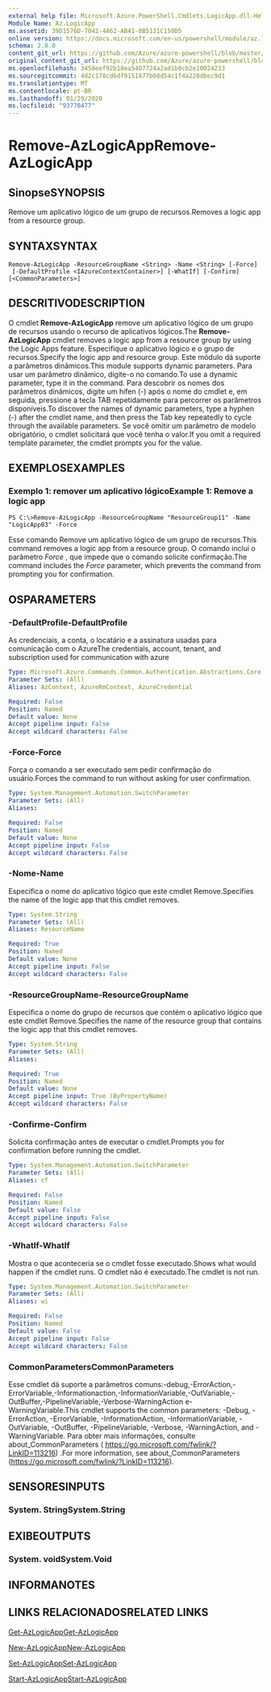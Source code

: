 ```yaml
---
external help file: Microsoft.Azure.PowerShell.Cmdlets.LogicApp.dll-Help.xml
Module Name: Az.LogicApp
ms.assetid: 39D1576D-7042-4A62-AB41-0B5131C150D5
online version: https://docs.microsoft.com/en-us/powershell/module/az.logicapp/remove-azlogicapp
schema: 2.0.0
content_git_url: https://github.com/Azure/azure-powershell/blob/master/src/LogicApp/LogicApp/help/Remove-AzLogicApp.md
original_content_git_url: https://github.com/Azure/azure-powershell/blob/master/src/LogicApp/LogicApp/help/Remove-AzLogicApp.md
ms.openlocfilehash: 3458eef92b18ea5407724a2ad1b0cb2e10024233
ms.sourcegitcommit: 4d2c178cd6df9151877b08d54c1f4a228dbec9d1
ms.translationtype: MT
ms.contentlocale: pt-BR
ms.lasthandoff: 01/29/2020
ms.locfileid: "93770477"
---
```

# <span data-ttu-id="54433-101">Remove-AzLogicApp</span><span class="sxs-lookup"><span data-stu-id="54433-101">Remove-AzLogicApp</span></span>

## <span data-ttu-id="54433-102">Sinopse</span><span class="sxs-lookup"><span data-stu-id="54433-102">SYNOPSIS</span></span>
<span data-ttu-id="54433-103">Remove um aplicativo lógico de um grupo de recursos.</span><span class="sxs-lookup"><span data-stu-id="54433-103">Removes a logic app from a resource group.</span></span>

## <span data-ttu-id="54433-104">SYNTAX</span><span class="sxs-lookup"><span data-stu-id="54433-104">SYNTAX</span></span>

```
Remove-AzLogicApp -ResourceGroupName <String> -Name <String> [-Force]
 [-DefaultProfile <IAzureContextContainer>] [-WhatIf] [-Confirm] [<CommonParameters>]
```

## <span data-ttu-id="54433-105">DESCRITIVO</span><span class="sxs-lookup"><span data-stu-id="54433-105">DESCRIPTION</span></span>
<span data-ttu-id="54433-106">O cmdlet **Remove-AzLogicApp** remove um aplicativo lógico de um grupo de recursos usando o recurso de aplicativos lógicos.</span><span class="sxs-lookup"><span data-stu-id="54433-106">The **Remove-AzLogicApp** cmdlet removes a logic app from a resource group by using the Logic Apps feature.</span></span>
<span data-ttu-id="54433-107">Especifique o aplicativo lógico e o grupo de recursos.</span><span class="sxs-lookup"><span data-stu-id="54433-107">Specify the logic app and resource group.</span></span>
<span data-ttu-id="54433-108">Este módulo dá suporte a parâmetros dinâmicos.</span><span class="sxs-lookup"><span data-stu-id="54433-108">This module supports dynamic parameters.</span></span>
<span data-ttu-id="54433-109">Para usar um parâmetro dinâmico, digite-o no comando.</span><span class="sxs-lookup"><span data-stu-id="54433-109">To use a dynamic parameter, type it in the command.</span></span>
<span data-ttu-id="54433-110">Para descobrir os nomes dos parâmetros dinâmicos, digite um hífen (-) após o nome do cmdlet e, em seguida, pressione a tecla TAB repetidamente para percorrer os parâmetros disponíveis.</span><span class="sxs-lookup"><span data-stu-id="54433-110">To discover the names of dynamic parameters, type a hyphen (-) after the cmdlet name, and then press the Tab key repeatedly to cycle through the available parameters.</span></span>
<span data-ttu-id="54433-111">Se você omitir um parâmetro de modelo obrigatório, o cmdlet solicitará que você tenha o valor.</span><span class="sxs-lookup"><span data-stu-id="54433-111">If you omit a required template parameter, the cmdlet prompts you for the value.</span></span>

## <span data-ttu-id="54433-112">EXEMPLOS</span><span class="sxs-lookup"><span data-stu-id="54433-112">EXAMPLES</span></span>

### <span data-ttu-id="54433-113">Exemplo 1: remover um aplicativo lógico</span><span class="sxs-lookup"><span data-stu-id="54433-113">Example 1: Remove a logic app</span></span>
```
PS C:\>Remove-AzLogicApp -ResourceGroupName "ResourceGroup11" -Name "LogicApp03" -Force
```

<span data-ttu-id="54433-114">Esse comando Remove um aplicativo lógico de um grupo de recursos.</span><span class="sxs-lookup"><span data-stu-id="54433-114">This command removes a logic app from a resource group.</span></span>
<span data-ttu-id="54433-115">O comando inclui o parâmetro *Force* , que impede que o comando solicite confirmação.</span><span class="sxs-lookup"><span data-stu-id="54433-115">The command includes the *Force* parameter, which prevents the command from prompting you for confirmation.</span></span>

## <span data-ttu-id="54433-116">OS</span><span class="sxs-lookup"><span data-stu-id="54433-116">PARAMETERS</span></span>

### <span data-ttu-id="54433-117">-DefaultProfile</span><span class="sxs-lookup"><span data-stu-id="54433-117">-DefaultProfile</span></span>
<span data-ttu-id="54433-118">As credenciais, a conta, o locatário e a assinatura usadas para comunicação com o Azure</span><span class="sxs-lookup"><span data-stu-id="54433-118">The credentials, account, tenant, and subscription used for communication with azure</span></span>

```yaml
Type: Microsoft.Azure.Commands.Common.Authentication.Abstractions.Core.IAzureContextContainer
Parameter Sets: (All)
Aliases: AzContext, AzureRmContext, AzureCredential

Required: False
Position: Named
Default value: None
Accept pipeline input: False
Accept wildcard characters: False
```

### <span data-ttu-id="54433-119">-Force</span><span class="sxs-lookup"><span data-stu-id="54433-119">-Force</span></span>
<span data-ttu-id="54433-120">Força o comando a ser executado sem pedir confirmação do usuário.</span><span class="sxs-lookup"><span data-stu-id="54433-120">Forces the command to run without asking for user confirmation.</span></span>

```yaml
Type: System.Management.Automation.SwitchParameter
Parameter Sets: (All)
Aliases:

Required: False
Position: Named
Default value: None
Accept pipeline input: False
Accept wildcard characters: False
```

### <span data-ttu-id="54433-121">-Nome</span><span class="sxs-lookup"><span data-stu-id="54433-121">-Name</span></span>
<span data-ttu-id="54433-122">Especifica o nome do aplicativo lógico que este cmdlet Remove.</span><span class="sxs-lookup"><span data-stu-id="54433-122">Specifies the name of the logic app that this cmdlet removes.</span></span>

```yaml
Type: System.String
Parameter Sets: (All)
Aliases: ResourceName

Required: True
Position: Named
Default value: None
Accept pipeline input: False
Accept wildcard characters: False
```

### <span data-ttu-id="54433-123">-ResourceGroupName</span><span class="sxs-lookup"><span data-stu-id="54433-123">-ResourceGroupName</span></span>
<span data-ttu-id="54433-124">Especifica o nome do grupo de recursos que contém o aplicativo lógico que este cmdlet Remove.</span><span class="sxs-lookup"><span data-stu-id="54433-124">Specifies the name of the resource group that contains the logic app that this cmdlet removes.</span></span>

```yaml
Type: System.String
Parameter Sets: (All)
Aliases:

Required: True
Position: Named
Default value: None
Accept pipeline input: True (ByPropertyName)
Accept wildcard characters: False
```

### <span data-ttu-id="54433-125">-Confirme</span><span class="sxs-lookup"><span data-stu-id="54433-125">-Confirm</span></span>
<span data-ttu-id="54433-126">Solicita confirmação antes de executar o cmdlet.</span><span class="sxs-lookup"><span data-stu-id="54433-126">Prompts you for confirmation before running the cmdlet.</span></span>

```yaml
Type: System.Management.Automation.SwitchParameter
Parameter Sets: (All)
Aliases: cf

Required: False
Position: Named
Default value: False
Accept pipeline input: False
Accept wildcard characters: False
```

### <span data-ttu-id="54433-127">-WhatIf</span><span class="sxs-lookup"><span data-stu-id="54433-127">-WhatIf</span></span>
<span data-ttu-id="54433-128">Mostra o que aconteceria se o cmdlet fosse executado.</span><span class="sxs-lookup"><span data-stu-id="54433-128">Shows what would happen if the cmdlet runs.</span></span>
<span data-ttu-id="54433-129">O cmdlet não é executado.</span><span class="sxs-lookup"><span data-stu-id="54433-129">The cmdlet is not run.</span></span>

```yaml
Type: System.Management.Automation.SwitchParameter
Parameter Sets: (All)
Aliases: wi

Required: False
Position: Named
Default value: False
Accept pipeline input: False
Accept wildcard characters: False
```

### <span data-ttu-id="54433-130">CommonParameters</span><span class="sxs-lookup"><span data-stu-id="54433-130">CommonParameters</span></span>
<span data-ttu-id="54433-131">Esse cmdlet dá suporte a parâmetros comuns:-debug,-ErrorAction,-ErrorVariable,-Informationaction,-InformationVariable,-OutVariable,-OutBuffer,-PipelineVariable,-Verbose-WarningAction e-WarningVariable.</span><span class="sxs-lookup"><span data-stu-id="54433-131">This cmdlet supports the common parameters: -Debug, -ErrorAction, -ErrorVariable, -InformationAction, -InformationVariable, -OutVariable, -OutBuffer, -PipelineVariable, -Verbose, -WarningAction, and -WarningVariable.</span></span> <span data-ttu-id="54433-132">Para obter mais informações, consulte about_CommonParameters ( https://go.microsoft.com/fwlink/?LinkID=113216) .</span><span class="sxs-lookup"><span data-stu-id="54433-132">For more information, see about_CommonParameters (https://go.microsoft.com/fwlink/?LinkID=113216).</span></span>

## <span data-ttu-id="54433-133">SENSORES</span><span class="sxs-lookup"><span data-stu-id="54433-133">INPUTS</span></span>

### <span data-ttu-id="54433-134">System. String</span><span class="sxs-lookup"><span data-stu-id="54433-134">System.String</span></span>

## <span data-ttu-id="54433-135">EXIBE</span><span class="sxs-lookup"><span data-stu-id="54433-135">OUTPUTS</span></span>

### <span data-ttu-id="54433-136">System. void</span><span class="sxs-lookup"><span data-stu-id="54433-136">System.Void</span></span>

## <span data-ttu-id="54433-137">INFORMA</span><span class="sxs-lookup"><span data-stu-id="54433-137">NOTES</span></span>

## <span data-ttu-id="54433-138">LINKS RELACIONADOS</span><span class="sxs-lookup"><span data-stu-id="54433-138">RELATED LINKS</span></span>

[<span data-ttu-id="54433-139">Get-AzLogicApp</span><span class="sxs-lookup"><span data-stu-id="54433-139">Get-AzLogicApp</span></span>](./Get-AzLogicApp.md)

[<span data-ttu-id="54433-140">New-AzLogicApp</span><span class="sxs-lookup"><span data-stu-id="54433-140">New-AzLogicApp</span></span>](./New-AzLogicApp.md)

[<span data-ttu-id="54433-141">Set-AzLogicApp</span><span class="sxs-lookup"><span data-stu-id="54433-141">Set-AzLogicApp</span></span>](./Set-AzLogicApp.md)

[<span data-ttu-id="54433-142">Start-AzLogicApp</span><span class="sxs-lookup"><span data-stu-id="54433-142">Start-AzLogicApp</span></span>](./Start-AzLogicApp.md)


